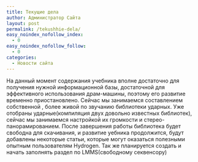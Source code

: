 ```yaml
---
title: Текущие дела
author: Администратор Сайта
layout: post
permalink: /tekushhie-dela/
easy_noindex_nofollow_index:
  - 0
easy_noindex_nofollow_follow:
  - 0
categories:
  - Новости сайта
---
```

На данный момент содержания учебника вполне достаточно для получения нужной информационной базы, достаточной для эффективного использования драм-машины, поэтому его развитие временно приостановлено. Сейчас мы занимаемся составлением собственной , более живой по звучанию библиотеки ударных. Уже отобраны ударные(компиляция двух довольно известных библиотек), сейчас мы занимаемся настройкой их громкости и стерео-панорамированием. После завершения работы библиотека будет свободна для скачивания, и развитие уебника продолжится, будут добавлены некоторые статьи, которые могут оказаться полезными опытным пользователям Hydrogen. Так же планируется создать и начать заполнять раздел по LMMS(свободному секвенсору)